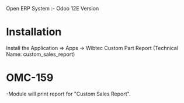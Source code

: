 Open ERP System :- Odoo 12E Version 

Installation 
============
Install the Application => Apps -> Wibtec Custom Part Report (Technical Name: custom_sales_report)

OMC-159
====================
-Module will print report for "Custom Sales Report".
